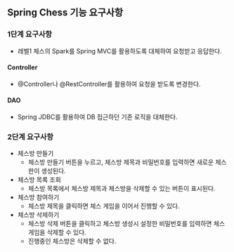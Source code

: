 ## Spring Chess 기능 요구사항

### 1단계 요구사항
- 레벨1 체스의 Spark를 Spring MVC를 활용하도록 대체하여 요청받고 응답한다.

#### Controller
- @Controller나 @RestController를 활용하여 요청을 받도록 변경한다.

#### DAO
- Spring JDBC를 활용하여 DB 접근하던 기존 로직을 대체한다.


### 2단계 요구사항
- 체스방 만들기
  - 체스방 만들기 버튼을 누르고, 체스방 제목과 비밀번호를 입력하면 새로운 체스판이 생성된다.
- 체스방 목록 조회
  - 체스방 목록에서 체스방 제목과 체스방을 삭제할 수 있는 버튼이 표시된다.
- 체스방 참여하기
  - 체스방 제목을 클릭하면 체스 게임을 이어서 진행할 수 있다.
- 체스방 삭제하기
  - 체스방 삭제 버튼을 클릭하고 체스방 생성시 설정한 비밀번호를 입력하면 체스 게임을 삭제할 수 있다.
  - 진행중인 체스방은 삭제할 수 없다.
